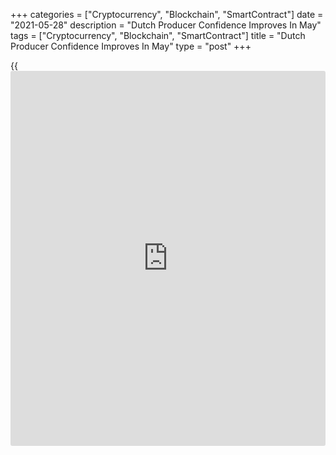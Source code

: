+++
categories = ["Cryptocurrency", "Blockchain", "SmartContract"]
date = "2021-05-28"
description = "Dutch Producer Confidence Improves In May"
tags = ["Cryptocurrency", "Blockchain", "SmartContract"]
title = "Dutch Producer Confidence Improves In May"
type = "post"
+++

{{<iframe id="large-banner" src="https://www.bounty.group/#slide=5.0" width="100%" height="600" scrolling="no" style="border: 0px solid rgb(216, 221, 230); border-radius: 3px;">}}

Dutch producer confidence improves in May, data from the Central Bureau
of Statistics showed on Friday.

The producer sentiment index rose to 8.8 in May from 6.5 in April. This
was above the average score of 0.3 seen over the past twenty years.

The latest reading was the strongest since May 2018.

Producers were more optimistic about the order position and assessment
of stocks of finished goods improved, the agency said.

There were more entrepreneurs who expected their production to increase
in the coming three months, the agency said.

The producers in the electrical and machine industry, and textile and
clothing industry were more positive in May.

For comments and feedback [contact](https://www.playgroundfx.com/contact/): editorial@rtt[news](https://www.letsplayfx.com/blog/forex-news-website/).com

[Economic News][1]

 **What parts of the world are seeing the best (and worst) economic
performances lately? Click[here][2] to check out our [Econ Scorecard][2]
and find out! See up-to-the-moment [ranking](https://www.playgroundfx.com/blog/crypto-exchange-ranking/)s for the best and worst
performers in [GDP][3], [unemployment rate][4], [inflation][5] and much
more.**

   1. www.rtt[news](https://www.letsplayfx.com/blog/forex-news-website/).com/Content/EconomicNews.aspx
   2. www.rtt[news](https://www.letsplayfx.com/blog/forex-news-website/).com/economic-scorecard/world-rank/PPI/highest-performance.aspx
   3. www.rtt[news](https://www.letsplayfx.com/blog/forex-news-website/).com/economic-scorecard/world-rank/GDP/highest-performance.aspx
   4. www.rtt[news](https://www.letsplayfx.com/blog/forex-news-website/).com/economic-scorecard/world-rank/unemployment-rate/lowest-performance.aspx
   5. www.rtt[news](https://www.letsplayfx.com/blog/forex-news-website/).com/economic-scorecard/world-rank/CPI/highest-performance.aspx